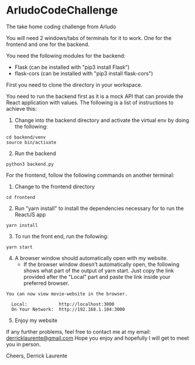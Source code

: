 # ArludoCodeChallenge
The take home coding challenge from Arludo

You will need 2 windows/tabs of terminals for it to work. One for the frontend and one for the backend.

You need the following modules for the backend:
- Flask (can be installed with "pip3 install Flask")
- flask-cors (can be installed with "pip3 install flask-cors")

First you need to clone the directory in your workspace.

You need to run the backend first as it is a mock API that can provide the React application with values. The following is a list of instructions to achieve this:
1. Change into the backend directory and activate the virtual env by doing the following:
```
cd backend/venv
source bin/activate
```
2. Run the backend
```
python3 backend.py
```

For the frontend, follow the following commands on another terminal:
1. Change to the frontend directory
```
cd frontend
```
2. Run "yarn install" to install the dependencies necessary for to run the ReactJS app
```
yarn install
```
3. To run the front end, run the following:
```
yarn start
```
4. A browser window should automatically open with my website. 
    - If the browser window doesn't automatically open, the following shows what part of the output of yarn start. Just copy the link provided after the "Local" part and paste the link inside your preferred browser.
```
You can now view movie-website in the browser.

  Local:            http://localhost:3000
  On Your Network:  http://192.168.1.104:3000
```
5. Enjoy my website

If any further problems, feel free to contact me at my email: derricklaurente@gmail.com
Hope you enjoy and hopefully I will get to meet you in person.

Cheers,
Derrick Laurente
